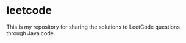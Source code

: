 # leetcode

This is my repository for sharing the solutions to LeetCode questions through Java code.
